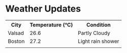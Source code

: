 # Weather Updates

<!-- WEATHER-UPDATE-START -->
<table><tr><th>City</th><th>Temperature (°C)</th><th>Condition</th></tr><tr><td>Valsad</td><td>26.6</td><td>Partly Cloudy</td></tr><tr><td>Boston</td><td>27.2</td><td>Light rain shower</td></tr><tr><td></td><td></td><td></td></tr></table>
<!-- WEATHER-UPDATE-END -->
